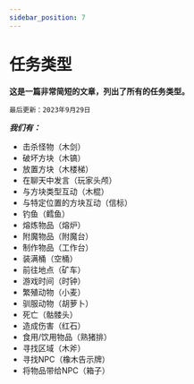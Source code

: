 ```yaml
---
sidebar_position: 7
---
```


# 任务类型
**这是一篇非常简短的文章，列出了所有的任务类型。**

`最后更新：2023年9月29日`

_**我们有：**_
* 击杀怪物（木剑）
* 破坏方块（木镐）
* 放置方块（木楼梯）
* 在聊天中发言（玩家头颅）
* 与方块类型互动（木棍）
* 与特定位置的方块互动（信标）
* 钓鱼（鳕鱼）
* 熔炼物品（熔炉）
* 附魔物品（附魔台）
* 制作物品（工作台）
* 装满桶（空桶）
* 前往地点（矿车）
* 游戏时间（时钟）
* 繁殖动物（小麦）
* 驯服动物（胡萝卜）
* 死亡（骷髅头）
* 造成伤害（红石）
* 食用/饮用物品（熟猪排）
* 寻找区域（木斧）
* 寻找NPC（橡木告示牌）
* 将物品带给NPC（箱子）
